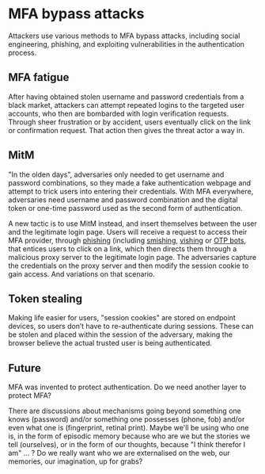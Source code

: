 # MFA bypass attacks

Attackers use various methods to MFA bypass attacks, including social engineering, phishing, and exploiting vulnerabilities in the authentication process.

## MFA fatigue

After having obtained stolen username and password credentials from a black market, attackers can attempt repeated logins to the targeted user accounts, who then are bombarded with login verification requests. Through sheer frustration or by accident, users eventually click on the link or confirmation request. That action then gives the threat actor a way in.

## MitM

"In the olden days", adversaries only needed to get username and password combinations, so they made a fake authentication webpage and attempt to trick users into entering their credentials. With MFA everywhere, adversaries need username and password combination and the digital token or one-time password used as the second form of authentication.

A new tactic is to use MitM instead, and insert themselves between the user and the legitimate login page. Users will receive a request to access their MFA provider, through [phishing](../mitre/phishing.md) (including [smishing](../mobile/smishing.md), [vishing](../mobile/vishing.md) or [OTP bots](../mobile/otp-bots.md), that entices users to click on a link, which then directs them through a malicious proxy server to the legitimate login page. The adversaries capture the credentials on the proxy server and then modify the session cookie to gain access. And variations on that scenario.

## Token stealing

Making life easier for users, "session cookies" are stored on endpoint devices, so users don’t have to re-authenticate during sessions. These can be stolen and placed within the session of the adversary, making the browser believe the actual trusted user is being authenticated.

## Future

MFA was invented to protect authentication. Do we need another layer to protect MFA? 

There are discussions about mechanisms going beyond something one knows (password) and/or something one possesses (phone, fob) and/or even what one is (fingerprint, retinal print). Maybe we'll be using who one is, in the form of episodic memory because who are we but the stories we tell (ourselves), or in the form of our thoughts, because "I think therefor I am" ... ? Do we really want who we are externalised on the web, our memories, our imagination, up for grabs?
